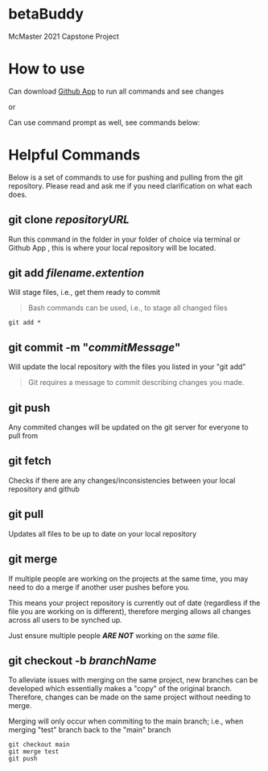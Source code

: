 # betaBuddy
McMaster 2021 Capstone Project

# How to use
Can download [Github App](https://desktop.github.com/) to run all commands and see changes

or

Can use command prompt as well, see commands below:

# Helpful Commands
Below is a set of commands to use for pushing and pulling from the git repository. Please read and ask me if you need clarification on what each does.

## git clone ***repositoryURL***
Run this command in the folder in your folder of choice via terminal or Github App , this is where your local repository will be located.

## git add ***filename.extention***
Will stage files, i.e., get them ready to commit
 > Bash commands can be used, i.e., to stage all changed files
```
git add *
```

## git commit -m "***commitMessage***"
Will update the local repository with the files you listed in your "git add"
 > Git requires a message to commit describing changes you made.

## git push
Any commited changes will be updated on the git server for everyone to pull from

## git fetch
Checks if there are any changes/inconsistencies between your local repository and github

## git pull
Updates all files to be up to date on your local repository

## git merge
If multiple people are working on the projects at the same time, you may need to do a merge if another user pushes before you.

This means your project repository is currently out of date (regardless if the file you are working on is different), therefore merging allows all changes across all users to be synched up.

Just ensure multiple people ***ARE NOT*** working on the *same* file.

## git checkout -b ***branchName***
To alleviate issues with merging on the same project, new branches can be developed which essentially makes a "copy" of the original branch. Therefore, changes can be made on the same project without needing to merge.

Merging will only occur when commiting to the main branch; i.e., when merging "test" branch back to the "main" branch
 ```
 git checkout main
 git merge test
 git push
 ```
